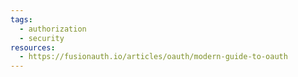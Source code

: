 ```yaml
---
tags:
  - authorization
  - security
resources:
  - https://fusionauth.io/articles/oauth/modern-guide-to-oauth
---
```

